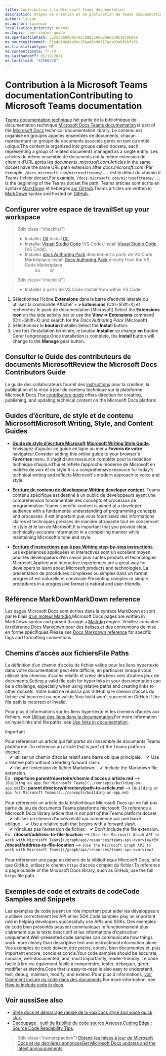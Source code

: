 ```yaml
---
title: Contribution à la Microsoft Teams documentation
description: étapes de création et de publication de Teams documentation
author: laujan
ms.author: lajanuar
localization_priority: Normal
ms.topic: contributor-guide
ms.openlocfilehash: 52253bb096857e2cb883295c8ae6b58518506d9a
ms.sourcegitcommit: 51e4a1464ea58c254ad6bd0317aca03ebf6bf1f6
ms.translationtype: MT
ms.contentlocale: fr-FR
ms.lasthandoff: 05/19/2021
ms.locfileid: "52566228"
---
```

# <a name="contributing-to-microsoft-teams-documentation"></a><span data-ttu-id="12250-103">Contribution à la Microsoft Teams documentation</span><span class="sxs-lookup"><span data-stu-id="12250-103">Contributing to Microsoft Teams documentation</span></span>

<span data-ttu-id="12250-104">[Teams documentation technique](/microsoftteams/platform/overview) fait partie de la bibliothèque de documentation technique [Microsoft Docs.](https://docs.microsoft.com/)</span><span class="sxs-lookup"><span data-stu-id="12250-104">[Teams documentation](/microsoftteams/platform/overview) is part of the [Microsoft Docs](https://docs.microsoft.com/) technical documentation library.</span></span> <span data-ttu-id="12250-105">Le contenu est organisé en groupes appelés ensembles de documents, chacun représentant un groupe de documents associés gérés en tant qu’entité unique.</span><span class="sxs-lookup"><span data-stu-id="12250-105">The content is organized into groups called docsets, each representing a group of related documents managed as a single entity.</span></span> <span data-ttu-id="12250-106">Les articles du même ensemble de documents ont la même extension de chemin d’URL après les *documents <span></span> .microsoft.com*.</span><span class="sxs-lookup"><span data-stu-id="12250-106">Articles in the same docset have the same URL path extension after *docs<span></span>.microsoft.com*.</span></span>  <span data-ttu-id="12250-107">Par exemple, `/docs.microsoft.com/microsoftteams/...` est le début du chemin d Teams fichier docset.</span><span class="sxs-lookup"><span data-stu-id="12250-107">For example,  `/docs.microsoft.com/microsoftteams/...`   is the beginning of the Teams docset file path.</span></span> <span data-ttu-id="12250-108">Teams articles sont écrits en syntaxe [MarkDown](#markdown-reference) et hébergés [sur GitHub](https://github.com/MicrosoftDocs/msteams-docs/tree/master/msteams-platform).</span><span class="sxs-lookup"><span data-stu-id="12250-108">Teams articles are written in  [MarkDown](#markdown-reference) syntax and hosted on [GitHub](https://github.com/MicrosoftDocs/msteams-docs/tree/master/msteams-platform).</span></span>

## <a name="set-up-your-workspace"></a><span data-ttu-id="12250-109">Configurer votre espace de travail</span><span class="sxs-lookup"><span data-stu-id="12250-109">Set up your workspace</span></span>

> [!div class="checklist"]
>
> * <span data-ttu-id="12250-110">Installez [Git](https://git-scm.com/book/en/v2/Getting-Started-Installing-Git).</span><span class="sxs-lookup"><span data-stu-id="12250-110">Install [Git](https://git-scm.com/book/en/v2/Getting-Started-Installing-Git).</span></span>
> * <span data-ttu-id="12250-111">Installer [Visual Studio Code](https://code.visualstudio.com/) (VS Code).</span><span class="sxs-lookup"><span data-stu-id="12250-111">Install [Visual Studio Code](https://code.visualstudio.com/) (VS Code).</span></span>
> * <span data-ttu-id="12250-112">Installez [docs Authoring Pack](https://marketplace.visualstudio.com/items?itemName=docsmsft.docs-authoring-pack) directement à partir de VS Code Marketplace.</span><span class="sxs-lookup"><span data-stu-id="12250-112">Install [Docs Authoring Pack](https://marketplace.visualstudio.com/items?itemName=docsmsft.docs-authoring-pack) directly from the VS Code Marketplace.</span></span>
<br><span data-ttu-id="12250-113">&emsp;&emsp; ou</span><span class="sxs-lookup"><span data-stu-id="12250-113">&emsp;&emsp; or</span></span>

> [!div class="checklist"]
>
> * <span data-ttu-id="12250-114">Installez à partir de VS Code :</span><span class="sxs-lookup"><span data-stu-id="12250-114">Install from within VS Code:</span></span>

   1. <span data-ttu-id="12250-115">Sélectionnez l’icône **Extensions** dans la barre d’activité latérale ou utilisez la commande Afficher =  **> Extensions** (Ctrl+Shift+X) et recherchez le pack de documentation (Microsoft).</span><span class="sxs-lookup"><span data-stu-id="12250-115">Select the **Extensions icon** on the side activity bar or use the **View => Extensions** command (Ctrl+Shift+X) and search for the *Docs Authoring Pack* (Microsoft).</span></span>
   1. <span data-ttu-id="12250-116">Sélectionnez le **bouton** Installer.</span><span class="sxs-lookup"><span data-stu-id="12250-116">Select the **Install** button.</span></span>
   1. <span data-ttu-id="12250-117">Une fois l’installation terminée, le bouton **Installer** se change **en** bouton Gérer l’engrenage.</span><span class="sxs-lookup"><span data-stu-id="12250-117">Once installation is complete, the **Install** button will change to the **Manage** gear button.</span></span>

## <a name="review-the-microsoft-docs-contributors-guide"></a><span data-ttu-id="12250-118">Consulter le Guide des contributeurs de documents Microsoft</span><span class="sxs-lookup"><span data-stu-id="12250-118">Review the Microsoft Docs Contributors Guide</span></span>

<span data-ttu-id="12250-119">Le guide des collaborateurs fournit des [instructions](/contribute) pour la création, la publication et la mise à jour de contenu technique sur la plateforme Microsoft Docs.</span><span class="sxs-lookup"><span data-stu-id="12250-119">The [contributors guide](/contribute) offers direction for creating, publishing, and updating technical content on the Microsoft Docs platform.</span></span>

## <a name="microsoft-writing-style-and-content-guides"></a><span data-ttu-id="12250-120">Guides d’écriture, de style et de contenu Microsoft</span><span class="sxs-lookup"><span data-stu-id="12250-120">Microsoft Writing, Style, and Content Guides</span></span>

* <span data-ttu-id="12250-121">**[Guide de style d’écriture Microsoft](/style-guide/welcome)**.</span><span class="sxs-lookup"><span data-stu-id="12250-121">**[Microsoft Writing Style Guide](/style-guide/welcome)**.</span></span> <span data-ttu-id="12250-122">Envisagez d’ajouter ce guide en ligne au menu **Favoris de votre** navigateur.</span><span class="sxs-lookup"><span data-stu-id="12250-122">Consider adding this online guide  to your browser's **Favorites** menu.</span></span> <span data-ttu-id="12250-123">Il s’agit d’une ressource complète pour la rédaction technique d’aujourd’hui et reflète l’approche moderne de Microsoft en matière de voix et de style.</span><span class="sxs-lookup"><span data-stu-id="12250-123">It is a comprehensive resource for today's technical writing and reflects Microsoft's modern approach to voice and style.</span></span>

* <span data-ttu-id="12250-124">**[Écriture de contenu de développeur.](/style-guide/developer-content/)**</span><span class="sxs-lookup"><span data-stu-id="12250-124">**[Writing developer content](/style-guide/developer-content/)**.</span></span> <span data-ttu-id="12250-125">Teams contenu spécifique est destiné à un public de développeurs ayant une compréhension fondamentale des concepts et processus de programmation.</span><span class="sxs-lookup"><span data-stu-id="12250-125">Teams-specific content is aimed at a developer audience with a fundamental understanding of programming concepts and processes.</span></span> <span data-ttu-id="12250-126">Il est important que vous fournissiez des informations claires et techniques précises de manière attrayante tout en conservant le style et le ton de Microsoft.</span><span class="sxs-lookup"><span data-stu-id="12250-126">It is important that you provide clear, technically-accurate information in a compelling manner while maintaining Microsoft's tone and style.</span></span>

* <span data-ttu-id="12250-127">**[Écriture d’instructions pas à pas.](/style-guide/procedures-instructions/writing-step-by-step-instructions)**</span><span class="sxs-lookup"><span data-stu-id="12250-127">**[Writing step-by-step instructions](/style-guide/procedures-instructions/writing-step-by-step-instructions)**.</span></span> <span data-ttu-id="12250-128">Les expériences appliquées et interactives sont un excellent moyen pour les développeurs d’en savoir plus sur les produits et technologies Microsoft.</span><span class="sxs-lookup"><span data-stu-id="12250-128">Applied and interactive experiences are a great way for developers to learn about Microsoft products and technologies.</span></span> <span data-ttu-id="12250-129">La présentation de procédures complexes ou simples dans un format progressif est naturelle et conviviale.</span><span class="sxs-lookup"><span data-stu-id="12250-129">Presenting complex or simple procedures in a progressive format is natural and user-friendly.</span></span>

## <a name="markdown-reference"></a><span data-ttu-id="12250-130">Référence MarkDown</span><span class="sxs-lookup"><span data-stu-id="12250-130">MarkDown reference</span></span>

 <span data-ttu-id="12250-131">Les pages Microsoft Docs sont écrites dans la syntaxe MarkDown et sont par le biais [d’un moteur Markdig.](https://github.com/lunet-io/markdig)</span><span class="sxs-lookup"><span data-stu-id="12250-131">Microsoft Docs pages are written in MarkDown syntax and parsed through a [Markdig](https://github.com/lunet-io/markdig) engine.</span></span> <span data-ttu-id="12250-132">Veuillez *consulter la* référence [Docs Markdown](/contribute/markdown-reference) pour des balises et des conventions de mise en forme spécifiques.</span><span class="sxs-lookup"><span data-stu-id="12250-132">Please *see* [Docs Markdown reference](/contribute/markdown-reference) for specific tags and formatting conventions.</span></span>

## <a name="file-paths"></a><span data-ttu-id="12250-133">Chemins d’accès aux fichiers</span><span class="sxs-lookup"><span data-stu-id="12250-133">File Paths</span></span>

<span data-ttu-id="12250-134">La définition d’un chemin d’accès de fichier valide pour les liens hypertexte dans votre documentation peut être difficile, en particulier lorsque vous utilisez des chemins d’accès relatifs et créez des liens vers d’autres jeux de documents.</span><span class="sxs-lookup"><span data-stu-id="12250-134">Setting a valid file path for hyperlinks in your documentation can be a challenge, especially when using relative paths and creating links to other docsets.</span></span>  <span data-ttu-id="12250-135">Votre build ne réussira pas GitHub si le chemin d’accès du fichier est incorrect ou non valide.</span><span class="sxs-lookup"><span data-stu-id="12250-135">Your build won't succeed on GitHub if the file path is incorrect or invalid.</span></span>

<span data-ttu-id="12250-136">Pour plus d’informations sur les liens hypertexte et les chemins d’accès aux fichiers, voir [Utiliser des liens dans la documentation.](/contribute/how-to-write-links)</span><span class="sxs-lookup"><span data-stu-id="12250-136">For more information on hyperlinks and file paths, see [Use links in documentation](/contribute/how-to-write-links).</span></span>

>[!IMPORTANT]
> <span data-ttu-id="12250-137">Pour référencer un article qui fait *partie de l’ensemble* de documents Teams plateforme :</span><span class="sxs-lookup"><span data-stu-id="12250-137">To reference an article that is *part of* the Teams platform docset:</span></span><br>
> <span data-ttu-id="12250-138">&emsp;&#x2714; utiliser un chemin d’accès relatif sans barre oblique principale.</span><span class="sxs-lookup"><span data-stu-id="12250-138">&emsp;&#x2714; Use a relative path without a leading forward slash.</span></span><br>
> <span data-ttu-id="12250-139">&emsp;&#x2714; inclure l’extension de fichier Markdown.</span><span class="sxs-lookup"><span data-stu-id="12250-139">&emsp;&#x2714; Include the Markdown file extension.</span></span><br>
><span data-ttu-id="12250-140">Ex :  **répertoire parent/répertoire/chemin d’accès à article.md** —> `[Building an app for Microsoft Teams](../concepts/building-an-app.md)`</span><span class="sxs-lookup"><span data-stu-id="12250-140">Ex:  **parent directory/directory/path-to-article.md** —> `[Building an app for Microsoft Teams](../concepts/building-an-app.md)`</span></span> <br><br>
> <span data-ttu-id="12250-141">Pour référencer un article de la bibliothèque Microsoft Docs qui ne fait *pas* partie du jeu de documents Teams plateforme microsoft :</span><span class="sxs-lookup"><span data-stu-id="12250-141">To reference a Microsoft Docs library article that *is not part of* the Teams platform docset:</span></span><br>
> <span data-ttu-id="12250-142">&emsp;&#x2714; utilisez un chemin d’accès relatif qui commence par une barre oblique.</span><span class="sxs-lookup"><span data-stu-id="12250-142">&emsp;&#x2714; Use a relative path that begins with a forward slash.</span></span><br>
> <span data-ttu-id="12250-143">&emsp;&#x2714; n’incluez pas l’extension de fichier.</span><span class="sxs-lookup"><span data-stu-id="12250-143">&emsp;&#x2714; Don't include the file extension.</span></span> <br> <span data-ttu-id="12250-144">Ex :  **/docset/address-to-file-location** —> `[Use the Microsoft Graph API to work with Microsoft Teams](/graph/api/resources/teams-api-overview)`</span><span class="sxs-lookup"><span data-stu-id="12250-144">Ex:  **/docset/address-to-file-location** —> `[Use the Microsoft Graph API to work with Microsoft Teams](/graph/api/resources/teams-api-overview)`</span></span><br><br>
> <span data-ttu-id="12250-145">Pour référencer une page en dehors de la bibliothèque Microsoft Docs, telle que GitHub, utilisez le chemin `https` d’accès complet du fichier.</span><span class="sxs-lookup"><span data-stu-id="12250-145">To reference a page outside of the Microsoft Docs library, such as GitHub, use the full `https` file path.</span></span><br>

## <a name="code-samples-and-snippets"></a><span data-ttu-id="12250-146">Exemples de code et extraits de code</span><span class="sxs-lookup"><span data-stu-id="12250-146">Code Samples and Snippets</span></span>

<span data-ttu-id="12250-147">Les exemples de code jouent un rôle important pour aider les développeurs à utiliser correctement les API et les SDK.</span><span class="sxs-lookup"><span data-stu-id="12250-147">Code samples play an important role in helping developers successfully use APIs and SDKs.</span></span> <span data-ttu-id="12250-148">Des exemples de code bien présentés peuvent communiquer le fonctionnement plus clairement que le texte descriptif et les informations d’instruction uniquement.</span><span class="sxs-lookup"><span data-stu-id="12250-148">Well-presented code samples can communicate how things work more clearly than descriptive text and instructional information alone.</span></span> <span data-ttu-id="12250-149">Vos exemples de code doivent être précis, concis, bien documentés et, plus important encore, concis et concis.</span><span class="sxs-lookup"><span data-stu-id="12250-149">Your code samples should be accurate, concise, well-documented, and, most importantly, reader-friendly.</span></span> <span data-ttu-id="12250-150">Le code facile à lire est également facile à comprendre, tester, déboguer, gérer, modifier et étendre.</span><span class="sxs-lookup"><span data-stu-id="12250-150">Code that is easy-to-read is also easy to understand, test, debug, maintain, modify, and extend.</span></span> <span data-ttu-id="12250-151">Pour plus d’informations, [voir Comment inclure du code dans des documents](/contribute/code-in-docs).</span><span class="sxs-lookup"><span data-stu-id="12250-151">For more information, see [How to include code in docs](/contribute/code-in-docs).</span></span>

## <a name="see-also"></a><span data-ttu-id="12250-152">Voir aussi</span><span class="sxs-lookup"><span data-stu-id="12250-152">See also</span></span>

* [<span data-ttu-id="12250-153">Style docs et démarrage rapide de la voix</span><span class="sxs-lookup"><span data-stu-id="12250-153">Docs style and voice quick start</span></span>](/contribute/style-quick-start)
* <span data-ttu-id="12250-154">[Découpage : outil de lisibilité du code source Astuces](/archive/msdn-magazine/2014/october/cutting-edge-source-code-readability-tips).</span><span class="sxs-lookup"><span data-stu-id="12250-154">[Cutting Edge : Source Code Readability Tips](/archive/msdn-magazine/2014/october/cutting-edge-source-code-readability-tips).</span></span>

> [!div class="nextstepaction"]
> [<span data-ttu-id="12250-155">Obtenir les mises à jour de Microsoft Docs et les dernières annonces</span><span class="sxs-lookup"><span data-stu-id="12250-155">Get Microsoft Docs updates and the latest announcements</span></span>](/teamblog)
